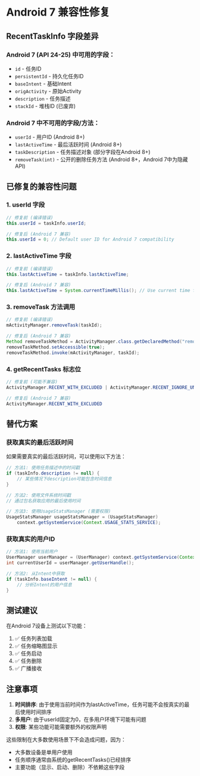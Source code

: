 # Android 7 兼容性修复

## RecentTaskInfo 字段差异

### Android 7 (API 24-25) 中可用的字段：
- `id` - 任务ID
- `persistentId` - 持久化任务ID  
- `baseIntent` - 基础Intent
- `origActivity` - 原始Activity
- `description` - 任务描述
- `stackId` - 堆栈ID (已废弃)

### Android 7 中不可用的字段/方法：
- `userId` - 用户ID (Android 8+)
- `lastActiveTime` - 最后活跃时间 (Android 8+)
- `taskDescription` - 任务描述对象 (部分字段在Android 8+)
- `removeTask(int)` - 公开的删除任务方法 (Android 8+，Android 7中为隐藏API)

## 已修复的兼容性问题

### 1. userId 字段
```java
// 修复前 (编译错误)
this.userId = taskInfo.userId;

// 修复后 (Android 7 兼容)
this.userId = 0; // Default user ID for Android 7 compatibility
```

### 2. lastActiveTime 字段
```java
// 修复前 (编译错误)
this.lastActiveTime = taskInfo.lastActiveTime;

// 修复后 (Android 7 兼容)
this.lastActiveTime = System.currentTimeMillis(); // Use current time for Android 7 compatibility
```

### 3. removeTask 方法调用
```java
// 修复前 (编译错误)
mActivityManager.removeTask(taskId);

// 修复后 (Android 7 兼容)
Method removeTaskMethod = ActivityManager.class.getDeclaredMethod("removeTask", int.class);
removeTaskMethod.setAccessible(true);
removeTaskMethod.invoke(mActivityManager, taskId);
```

### 4. getRecentTasks 标志位
```java
// 修复前 (可能不兼容)
ActivityManager.RECENT_WITH_EXCLUDED | ActivityManager.RECENT_IGNORE_UNAVAILABLE

// 修复后 (Android 7 兼容)
ActivityManager.RECENT_WITH_EXCLUDED
```

## 替代方案

### 获取真实的最后活跃时间
如果需要真实的最后活跃时间，可以使用以下方法：

```java
// 方法1: 使用任务描述中的时间戳
if (taskInfo.description != null) {
    // 某些情况下description可能包含时间信息
}

// 方法2: 使用文件系统时间戳
// 通过包名获取应用的最后使用时间

// 方法3: 使用UsageStatsManager (需要权限)
UsageStatsManager usageStatsManager = (UsageStatsManager) 
    context.getSystemService(Context.USAGE_STATS_SERVICE);
```

### 获取真实的用户ID
```java
// 方法1: 使用当前用户
UserManager userManager = (UserManager) context.getSystemService(Context.USER_SERVICE);
int currentUserId = userManager.getUserHandle();

// 方法2: 从Intent中获取
if (taskInfo.baseIntent != null) {
    // 分析Intent的用户信息
}
```

## 测试建议

在Android 7设备上测试以下功能：
1. ✅ 任务列表加载
2. ✅ 任务缩略图显示
3. ✅ 任务启动
4. ✅ 任务删除
5. ✅ 广播接收

## 注意事项

1. **时间排序**: 由于使用当前时间作为lastActiveTime，任务可能不会按真实的最后使用时间排序
2. **多用户**: 由于userId固定为0，在多用户环境下可能有问题
3. **权限**: 某些功能可能需要额外的权限声明

这些限制在大多数使用场景下不会造成问题，因为：
- 大多数设备是单用户使用
- 任务顺序通常由系统的getRecentTasks()已经排序
- 主要功能（显示、启动、删除）不依赖这些字段